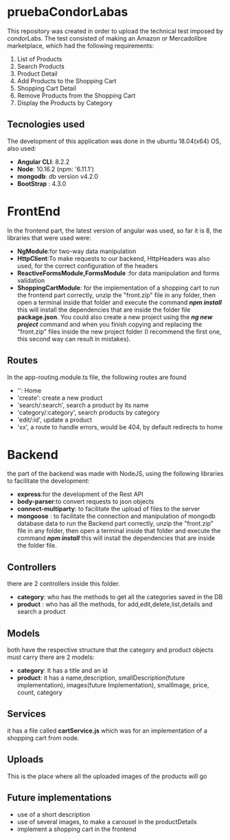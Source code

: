 # pruebaCondorLabas
This repository was created in order to upload the technical test imposed by condorLabs.
The test consisted of making an Amazon or Mercadolibre marketplace, which had the following requirements:
1. List of Products
2. Search Products
3. Product Detail
4. Add Products to the Shopping Cart
5. Shopping Cart Detail
6. Remove Products from the Shopping Cart
7. Display the Products by Category

## Tecnologies used
The development of this application was done in the ubuntu 18.04(x64) OS, also used:
* **Angular CLI**: 8.2.2
* **Node**: 10.16.2 (npm: '6.11.1')
* **mongodb**: db version v4.2.0
* **BootStrap** : 4.3.0

# FrontEnd
In the frontend part, the latest version of angular was used, so far it is 8, the libraries that were used were:
* **NgModule**:for two-way data manipulation
* **HttpClient**:To make requests to our backend, HttpHeaders was also used, for the correct configuration of the headers
* **ReactiveFormsModule,FormsModule** :for data manipulation and forms validation
* **ShoppingCartModule**: for the implementation of a shopping cart
to run the frontend part correctly, unzip the "front.zip" file in any folder, then open a terminal inside that folder and execute the command ***npm install*** this will install the dependencies that are inside the folder file **package.json**.
You could also create a new project using the ***ng new project*** command and when you finish copying and replacing the "front.zip" files inside the new project folder (I recommend the first one, this second way can result in mistakes).

## Routes
In the app-routing.module.ts file, the following routes are found
* '': Home
* 'create': create a new product
* 'search/:search', search a product by its name
* 'category/:category', search products by category
* 'edit/:id', update a product
* 'xx', a route to handle errors, would be 404, by default redirects to home

# Backend
the part of the backend was made with NodeJS, using the following libraries to facilitate the development:
* **express**:for the development of the Rest API
* **body-parser**:to convert requests to json objects
* **connect-multiparty**: to facilitate the upload of files to the server
* **mongoose** : to facilitate the connection and manipulation of mongodb database data
to run the Backend part correctly, unzip the "front.zip" file in any folder, then open a terminal inside that folder and execute the command ***npm install*** this will install the dependencies that are inside the folder file.

## Controllers
there are 2 controllers inside this folder.
* **category**: who has the methods to get all the categories saved in the DB
* **product** : who has all the methods, for add,edit,delete,list,details and search a product

## Models
both have the respective structure that the category and product objects must carry
there are 2 models:
* **category**: It has a title and an id
* **product**: it has a name,description, smallDescription(future implementation), images(future Implementation), smallImage, price, count, category

## Services
it has a file called **cartService.js** which was for an implementation of a shopping cart from node.

## Uploads
This is the place where all the uploaded images of the products will go

## Future implementations
* use of a short description
* use of several images, to make a carousel in the productDetails
* implement a shopping cart in the frontend
